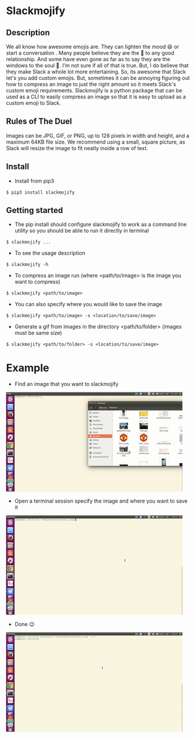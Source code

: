 # Slackmojify

## Description
We all know how awesome emojis are. They can lighten the mood :laughing: or start a conversation . Many people believe they are the :key: to any good relationship. And some have even gone as far as to say they are the windows to the soul :eyes:. I'm not sure if all of that is true. But, I do believe that they make Slack a whole lot more entertaining. So, its awesome that Slack let's you add custom emojis. But, sometimes it can be annoying figuring out how to compress an image to just the right amount so it meets Slack's custom emoji requirements. Slackmojify is a python package that can be used as a CLI to easily compress an image so that it is easy to upload as a custom emoji to Slack.

## Rules of The Duel
Images can be JPG, GIF, or PNG, up to 128 pixels in width and height, and a maximum 64KB file size. We recommend using a small, square picture, as Slack will resize the image to fit neatly inside a row of text.

## Install
* Install from pip3
```
$ pip3 install slackmojify
```

## Getting started
* The pip install should configure slackmojify to work as a command line utility so you should be able to run it directly in terminal
```
$ slackmojify ...
```
* To see the usage description
```
$ slackmojify -h
```
* To compress an image run (where <path/to/image> is the image you want to compress)
```
$ slackmojify <path/to/image>
```
* You can also specify where you would like to save the image
```
$ slackmojify <path/to/image> -s <location/to/save/image>
```
* Generate a gif from images in the directory <path/to/folder> (images must be same size)
```
$ slackmojify <path/to/folder> -s <location/to/save/image>
```

# Example
* Find an image that you want to slackmojify

![Picking](/assets/picking.gif)

* Open a terminal session specify the image and where you want to save it

![Running](/assets/run.gif)

* Done :wink:

![Done](/assets/done.gif)
